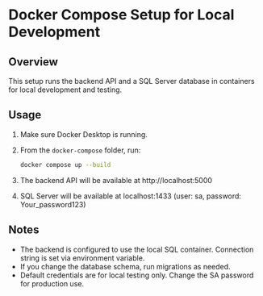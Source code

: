 # Docker Compose Setup for Local Development

## Overview
This setup runs the backend API and a SQL Server database in containers for local development and testing.

## Usage
1. Make sure Docker Desktop is running.
2. From the `docker-compose` folder, run:
   
   ```sh
   docker compose up --build
   ```
3. The backend API will be available at http://localhost:5000
4. SQL Server will be available at localhost:1433 (user: sa, password: Your_password123)

## Notes
- The backend is configured to use the local SQL container. Connection string is set via environment variable.
- If you change the database schema, run migrations as needed.
- Default credentials are for local testing only. Change the SA password for production use.
